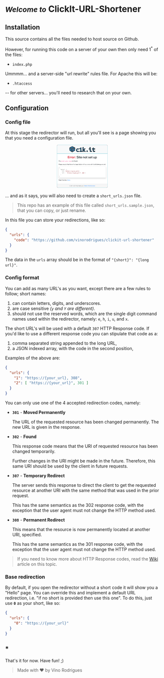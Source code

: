# *<small>Welcome to</small>* ClickIt-URL-Shortener

## Installation

This source contains all the files needed to host source on Github.

However, for running this code on a server of your own then only need 1<sup>*</sup> of the files:

- `index.php`

Ummmm... and a server-side "url rewrite" rules file.  For Apache this will be:

- `.htaccess`

-- for other servers... you'll need to research that on your own.


## Configuration

### Config file

At this stage the redirector will run, but all you'll see is a page showing you that you need a configuration file.

<center><img src="assets/img/tut-01.png" width="33%" height="33%"></center>

... and as it says, you will also need to create a `short_urls.json` file.

> This repo has an example of this file called `short_urls.sample.json`, that you can copy, or just rename.

In this file you can store your redirections, like so:

```json
{
  "urls": {
    "code": "https://github.com/vinorodrigues/clickit-url-shortener"
  }
}
```

The data in the `urls` array should be in the format of `"{short}": "{long url}"`.

### Config format

You can add as many URL's as you want, except there are a few rules to follow; short names:

1. can contain letters, digits, and underscores.
2. are case sensitive *(`y` and `Y` are different)*.
3. should not use the reserved words, which are the single digit command names used within the redirector, namely: `e`, `h`, `i`, `u`, and `x`.

The short URL's will be used with a default `307` HTTP Response code.  If you'd like to use a different response code you can stipulate that code as a:
1. comma separated string appended to the long URL,
2. a JSON indexed array, with the code in the second position,

Examples of the above are:

```json
{
  "urls": {
    "1": "https://{your_url}, 308",
    "2": [ "https://{your_url}", 301 ]
  }
}
```

You can only use one of the 4 accepted redirection codes, namely:

- **`301`** - **Moved Permanently**

    The URL of the requested resource has been changed permanently. The new URL is given in the response.

- **`302`** - **Found**

    This response code means that the URI of requested resource has been changed temporarily.

    Further changes in the URI might be made in the future. Therefore, this same URI should be used by the client in future requests.

- **`307`** - **Temporary Redirect**

    The server sends this response to direct the client to get the requested resource at another URI with the same method that was used in the prior request.

    This has the same semantics as the 302 response code, with the exception that the user agent must not change the HTTP method used.

- **`308`** - **Permanent Redirect**

    This means that the resource is now permanently located at another URI, specified.

    This has the same semantics as the 301 response code, with the exception that the user agent must not change the HTTP method used.

> If you need to know more about HTTP Response codes, read the [Wiki](https://en.wikipedia.org/wiki/List_of_HTTP_status_codes#3xx_redirection) article on this topic.

### Base redirection

By default, if you open the redirector without a short code it will show you a "Hello" page.  You can override this and implement a default URL redirection, i.e. "if no short is provided then use this one".  To do this, just use **`0`** as your short, like so:

```json
{
  "urls": {
    "0": "https://{your_url}"
  }
}
```


## *

That's it for now.  Have fun!  ;)

> Made with &#x2665; by Vino Rodrigues
